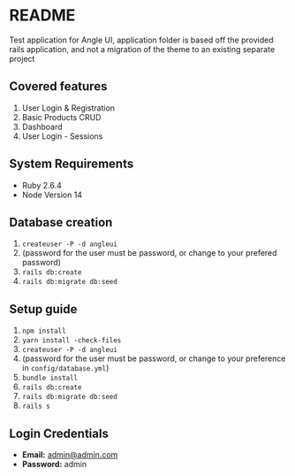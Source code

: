 
# README

Test application for Angle UI, application folder is based off the provided rails application, and not a migration of the theme to an existing separate project

## Covered features

 1. User Login & Registration
 2. Basic Products CRUD
 3. Dashboard
 4. User Login - Sessions

## System Requirements

 - Ruby 2.6.4
 - Node Version 14

## Database creation

 1. `createuser -P -d angleui`
 2. (password for the user must be password, or change to your prefered password)
 3. `rails db:create`
 4.  `rails db:migrate db:seed`

## Setup guide

 1. `npm install`
 2. `yarn install -check-files`
 3.  `createuser -P -d angleui`
 4. (password for the user must be password, or change to your
    preference in `config/database.yml`)
 5. `bundle install`
 6. `rails db:create`
 7. `rails db:migrate db:seed`
 8. `rails s`

## Login Credentials
 - **Email:** admin@admin.com
 - **Password:** admin

